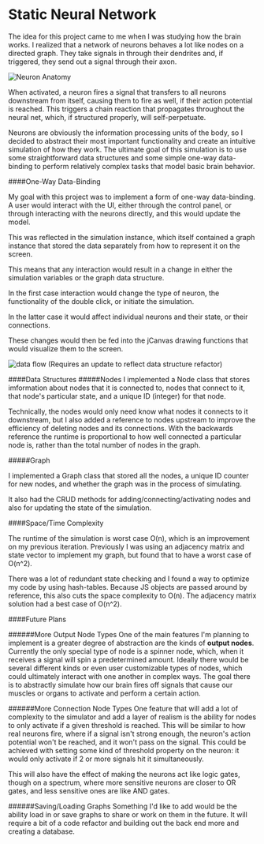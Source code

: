 # Static Neural Network

The idea for this project came to me when I was studying how the brain works. I realized that a network of neurons behaves a lot like nodes on a directed graph. They take signals in through their dendrites and, if triggered, they send out a signal through their axon.

![Neuron Anatomy](http://shajitheodore.com/wp-content/uploads/2015/09/Neuron.png)

When activated, a neuron fires a signal that transfers to all neurons downstream from itself, causing them to fire as well, if their action potential is reached. This triggers a chain reaction that propagates throughout the neural net, which, if structured properly, will self-perpetuate.

Neurons are obviously the information processing units of the body, so I decided to abstract their most important functionality and create an intuitive simulation of how they work. The ultimate goal of this simulation is to use some straightforward data structures and some simple one-way data-binding to perform relatively complex tasks that model basic brain behavior.


####One-Way Data-Binding

My goal with this project was to implement a form of one-way data-binding. A user would interact with the UI, either through the control panel, or through interacting with the neurons directly, and this would update the model.

This was reflected in the simulation instance, which itself contained a graph instance that stored the data separately from how to represent it on the screen.

This means that any interaction would result in a change in either the simulation variables or the graph data structure.

In the first case interaction would change the type of neuron, the functionality of the double click, or initiate the simulation.

In the latter case it would affect individual neurons and their state, or their connections.

These changes would then be fed into the jCanvas drawing functions that would visualize them to the screen.

![data flow](https://s8.postimg.org/vcndudnqt/Data_Flow.png)
(Requires an update to reflect data structure refactor)

####Data Structures
#####Nodes
I implemented a Node class that stores imformation about nodes that it is connected to, nodes that connect to it, that node's particular state, and a unique ID (integer) for that node.

Technically, the nodes would only need know what nodes it connects to it downstream, but I also added a reference to nodes upstream to improve the efficiency of deleting nodes and its connections. With the backwards reference the runtime is proportional to how well connected a particular
node is, rather than the total number of nodes in the graph.

#####Graph

I implemented a Graph class that stored all the nodes, a unique ID counter for new nodes, and whether the graph was in the process of simulating.

It also had the CRUD methods for adding/connecting/activating nodes and also for updating the state of the simulation.

####Space/Time Complexity

The runtime of the simulation is worst case O(n), which is an improvement on my previous iteration. Previously I was using an adjacency matrix and state vector to implement my graph, but found that to have a worst case of O(n^2).

There was a lot of redundant state checking and I found a way to optimize my code by using hash-tables. Because JS objects are passed around by reference, this also cuts the space complexity to O(n). The adjacency matrix solution had a best case of O(n^2).


####Future Plans

######More Output Node Types
One of the main features I'm planning to implement is a greater degree of abstraction are the kinds of **output nodes**. Currently the only special type of node is a spinner node, which, when it receives a signal will spin a predetermined amount. Ideally there would be several different kinds or even user customizable types of nodes, which could ultimately interact with one another in complex ways. The goal there is to abstractly simulate how our brain fires off signals that cause our muscles or organs to activate and perform a certain action.

######More Connection Node Types
One feature that will add a lot of complexity to the simulator and add a layer of realism is the ability for nodes to only activate if a given threshold is reached. This will be similar to how real neurons fire, where if a signal isn't strong enough, the neuron's action potential won't be reached, and it won't pass on the signal. This could be achieved with setting some kind of threshold property on the neuron: it would only activate if 2 or more signals hit it simultaneously.

This will also have the effect of making the neurons act like logic gates, though on a spectrum, where more sensitive neurons are closer to OR gates, and less sensitive ones are like AND gates.

######Saving/Loading Graphs
Something I'd like to add would be the ability load in or save graphs to share or work on them in the future. It will require a bit of a code refactor and building out the back end more and creating a database.
